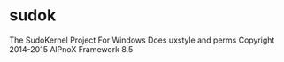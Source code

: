 # sudok
The SudoKernel Project For Windows
Does uxstyle and perms
Copyright 2014-2015 AlPnoX Framework 8.5
